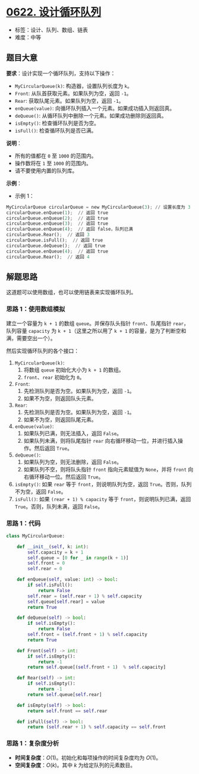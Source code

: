 # [0622. 设计循环队列](https://leetcode.cn/problems/design-circular-queue/)

- 标签：设计、队列、数组、链表
- 难度：中等

## 题目大意

**要求**：设计实现一个循环队列，支持以下操作：

- `MyCircularQueue(k)`: 构造器，设置队列长度为 `k`。
- `Front`: 从队首获取元素。如果队列为空，返回 `-1`。
- `Rear`: 获取队尾元素。如果队列为空，返回 `-1`。
- `enQueue(value)`: 向循环队列插入一个元素。如果成功插入则返回真。
- `deQueue()`: 从循环队列中删除一个元素。如果成功删除则返回真。
- `isEmpty()`: 检查循环队列是否为空。
- `isFull()`: 检查循环队列是否已满。

**说明**：

- 所有的值都在 `0` 至 `1000` 的范围内。
- 操作数将在 `1` 至 `1000` 的范围内。
- 请不要使用内置的队列库。

**示例**：

- 示例 1：

```python
MyCircularQueue circularQueue = new MyCircularQueue(3); // 设置长度为 3
circularQueue.enQueue(1);  // 返回 true
circularQueue.enQueue(2);  // 返回 true
circularQueue.enQueue(3);  // 返回 true
circularQueue.enQueue(4);  // 返回 false，队列已满
circularQueue.Rear();  // 返回 3
circularQueue.isFull();  // 返回 true
circularQueue.deQueue();  // 返回 true
circularQueue.enQueue(4);  // 返回 true
circularQueue.Rear();  // 返回 4
```

## 解题思路

这道题可以使用数组，也可以使用链表来实现循环队列。

### 思路 1：使用数组模拟

建立一个容量为 `k + 1` 的数组 `queue`。并保存队头指针 `front`、队尾指针 `rear`，队列容量 `capacity` 为 `k + 1`（这里之所以用了 `k + 1` 的容量，是为了判断空和满，需要空出一个）。

然后实现循环队列的各个接口：

1. `MyCircularQueue(k)`: 
   1. 将数组 `queue` 初始化大小为 `k + 1` 的数组。
   2. `front`、`rear` 初始化为 `0`。
2. `Front`: 
   1. 先检测队列是否为空。如果队列为空，返回 `-1`。
   2. 如果不为空，则返回队头元素。
3. `Rear`: 
   1. 先检测队列是否为空。如果队列为空，返回 `-1`。
   2. 如果不为空，则返回队尾元素。
4. `enQueue(value)`: 
   1. 如果队列已满，则无法插入，返回 `False`。
   2. 如果队列未满，则将队尾指针 `rear` 向右循环移动一位，并进行插入操作。然后返回 `True`。
5. `deQueue()`: 
   1. 如果队列为空，则无法删除，返回 `False`。
   2. 如果队列不空，则将队头指针 `front` 指向元素赋值为 `None`，并将 `front` 向右循环移动一位。然后返回 `True`。
6. `isEmpty()`: 如果 `rear` 等于 `front`，则说明队列为空，返回 `True`。否则，队列不为空，返回 `False`。
7. `isFull()`: 如果 `(rear + 1) % capacity` 等于 `front`，则说明队列已满，返回 `True`。否则，队列未满，返回 `False`。

### 思路 1：代码

```python
class MyCircularQueue:

    def __init__(self, k: int):
        self.capacity = k + 1
        self.queue = [0 for _ in range(k + 1)]
        self.front = 0
        self.rear = 0

    def enQueue(self, value: int) -> bool:
        if self.isFull():
            return False
        self.rear = (self.rear + 1) % self.capacity
        self.queue[self.rear] = value
        return True

    def deQueue(self) -> bool:
        if self.isEmpty():
            return False
        self.front = (self.front + 1) % self.capacity
        return True

    def Front(self) -> int:
        if self.isEmpty():
            return -1
        return self.queue[(self.front + 1)  % self.capacity]

    def Rear(self) -> int:
        if self.isEmpty():
            return -1
        return self.queue[self.rear]

    def isEmpty(self) -> bool:
        return self.front == self.rear

    def isFull(self) -> bool:
        return (self.rear + 1) % self.capacity == self.front
```

### 思路 1：复杂度分析

- **时间复杂度**：$O(1)$。初始化和每项操作的时间复杂度均为 $O(1)$。
- **空间复杂度**：$O(k)$。其中 $k$ 为给定队列的元素数目。

